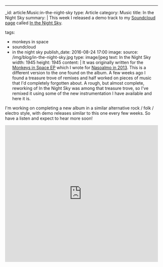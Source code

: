 ---
_id: article:Music:in-the-night-sky
type: Article
category: Music
title: In the Night Sky
summary: |
  This week I released a demo track to my [Soundcloud page][sc] called [In the Night Sky][sky].

  [sc]: https://soundcloud.com/stoogoff
  [sky]: https://soundcloud.com/stoogoff/in-the-night-sky-demo
tags: 
  - monkeys in space
  - soundcloud
  - in the night sky
publish_date: 2016-08-24 17:00
image:
  source: /img/blog/in-the-night-sky.jpg
  type: image/jpeg
  text: In the Night Sky
  width: 1945
  height: 1945
content: |
  It was originally written for the [Monkeys in Space EP][monkeys] which I wrote for [Nasoalmo in 2013][sg]. This is a different version to the one found on the album. A few weeks ago I found a treasure trove of remixes and half worked on pieces of music that I'd completely forgotten about. A rough, but almost complete, reworking of In the Night Sky was among that treasure trove, so I've remixed it using some of the new instrumentation I have available and here it is.

  I'm working on completing a new album in a similar alternative rock / folk / electro style, with demo releases similar to this one every few weeks. So have a listen and expect to hear more soon!

  <iframe width="100%" height="450" scrolling="no" frameborder="no" src="https://w.soundcloud.com/player/?url=https%3A//api.soundcloud.com/tracks/279378349&amp;auto_play=false&amp;hide_related=false&amp;show_comments=true&amp;show_user=true&amp;show_reposts=false&amp;visual=true"></iframe>

  [monkeys]: http://stoogoff.bandcamp.com/album/monkeys-in-space-remix
  [sg]: http://www.stoogoff.com/blog/article/monkeys-in-space
